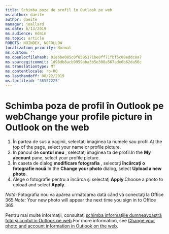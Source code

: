 ```yaml
---
title: Schimba poza de profil în Outlook pe web
ms.author: daeite
author: daeite
manager: joallard
ms.date: 6/13/2019
ms.audience: Admin
ms.topic: article
ROBOTS: NOINDEX, NOFOLLOW
localization_priority: Normal
ms.custom: ''
ms.openlocfilehash: 01ebbe085c0f8585171be8ff71fbf5c09eddc8a7
ms.sourcegitcommit: 1d98db8acb9959aba3b5e308a567ade6b62da56c
ms.translationtype: MT
ms.contentlocale: ro-RO
ms.lasthandoff: 08/22/2019
ms.locfileid: "36557225"
---
```

# <a name="change-your-profile-picture-in-outlook-on-the-web"></a><span data-ttu-id="480bf-102">Schimba poza de profil în Outlook pe web</span><span class="sxs-lookup"><span data-stu-id="480bf-102">Change your profile picture in Outlook on the web</span></span>

1. <span data-ttu-id="480bf-103">În partea de sus a paginii, selectaţi imaginea ta numele sau profil.</span><span class="sxs-lookup"><span data-stu-id="480bf-103">At the top of the page, select your name or profile picture.</span></span>
1. <span data-ttu-id="480bf-104">În panoul de **contul meu** , selectaţi imaginea ta de profil.</span><span class="sxs-lookup"><span data-stu-id="480bf-104">In the **My account** pane, select your profile picture.</span></span>
1. <span data-ttu-id="480bf-105">În caseta de dialog **modificare fotografia** , selectaţi **încărcaţi o fotografie nouă**.</span><span class="sxs-lookup"><span data-stu-id="480bf-105">In the **Change your photo** dialog, select **Upload a new photo**.</span></span>
1. <span data-ttu-id="480bf-106">Alege o fotografie pentru a încărca şi selectaţi **Apply**.</span><span class="sxs-lookup"><span data-stu-id="480bf-106">Choose a photo to upload and select **Apply**.</span></span>

<span data-ttu-id="480bf-107">*Notă:* Fotografia nou va apărea următoarea dată când vă conectaţi la Office 365.</span><span class="sxs-lookup"><span data-stu-id="480bf-107">*Note:* Your new photo will appear the next time you sign in to Office 365.</span></span>

<span data-ttu-id="480bf-108">Pentru mai multe informaţii, consultaţi [schimba informaţiile dumneavoastră foto şi contul în Outlook pe web](https://support.office.com/article/b2dbb289-851d-4bed-93c3-3e136f5659ec).</span><span class="sxs-lookup"><span data-stu-id="480bf-108">For more information, see [Change your photo and account information in Outlook on the web](https://support.office.com/article/b2dbb289-851d-4bed-93c3-3e136f5659ec).</span></span>
